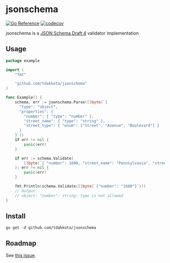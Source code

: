 # jsonschema

[![Go Reference](https://pkg.go.dev/badge/github.com/tdakkota/jsonschema.svg)](https://pkg.go.dev/github.com/tdakkota/jsonschema)
[![codecov](https://codecov.io/gh/tdakkota/jsonschema/branch/master/graph/badge.svg)](https://codecov.io/gh/tdakkota/jsonschema)

jsonschema is a [JSON Schema Draft 4](https://datatracker.ietf.org/doc/html/draft-fge-json-schema-validation-00)
validator implementation

## Usage

```go
package example

import (
	"fmt"

	"github.com/tdakkota/jsonschema"
)

func Example() {
	schema, err := jsonschema.Parse([]byte(`{
      "type": "object",
      "properties": {
        "number": { "type": "number" },
        "street_name": { "type": "string" },
        "street_type": { "enum": ["Street", "Avenue", "Boulevard"] }
      }
    }`))
	if err != nil {
		panic(err)
	}

	if err := schema.Validate(
		[]byte(`{ "number": 1600, "street_name": "Pennsylvania", "street_type": "Avenue" }`),
	); err != nil {
		panic(err)
	}

	fmt.Println(schema.Validate([]byte(`{"number": "1600"}`)))
	// Output:
	// object: "number": string: type is not allowed
}
```

## Install

```
go get -d github.com/tdakkota/jsonschema
```

## Roadmap

See [this issue](https://github.com/tdakkota/jsonschema/issues/4).
